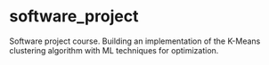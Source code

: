# software_project
Software project course. Building an implementation of the K-Means clustering algorithm with ML techniques for optimization.
